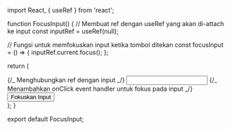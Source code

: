 import React, { useRef } from 'react';

function FocusInput() {
// Membuat ref dengan useRef yang akan di-attach ke input
const inputRef = useRef(null);

// Fungsi untuk memfokuskan input ketika tombol ditekan
const focusInput = () => {
inputRef.current.focus();
};

return (
<div>
{/_ Menghubungkan ref dengan input _/}
<input ref={inputRef} type="text" />
{/_ Menambahkan onClick event handler untuk fokus pada input _/}
<button onClick={focusInput}>Fokuskan Input</button>
</div>
);
}

export default FocusInput;
